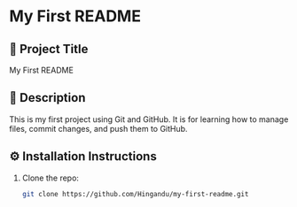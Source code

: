 # My First README  

## 📌 Project Title  
My First README  

## 📝 Description  
This is my first project using Git and GitHub. It is for learning how to manage files, commit changes, and push them to GitHub.  

## ⚙ Installation Instructions  
1. Clone the repo:  
   ```bash
   git clone https://github.com/Hingandu/my-first-readme.git
